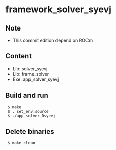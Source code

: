 # framework_solver_syevj

 ## Note
 - This commit edition depend on ROCm

 ## Content
 - Lib: solver_syevj
 - Lib: frame_solver
 - Exe: app_solver_syevj

 ## Build and run

```shell
 $ make
 $ . set_env.source 
 $ ./app_solver_Dsyevj

```
 ## Delete binaries
```shell
 $ make clean
```



